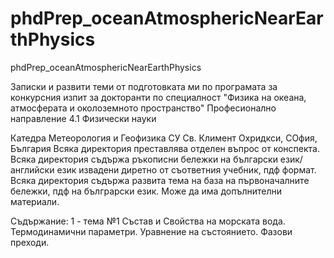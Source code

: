 # phdPrep_oceanAtmosphericNearEarthPhysics
phdPrep_oceanAtmosphericNearEarthPhysics

Записки и развити теми от подготовката ми по програмата за конкурсния изпит за докторанти по специалност 
"Физика на океана, атмосферата и околоземното пространство"
Професионално направление 4.1 Физически науки

Катедра Метеорология и Геофизика СУ Св. Климент Охридкси, СОфия, България
Всяка директория преставлява отделен въпрос от конспекта.
Всяка директория съдържа ръкописни бележки на български език/английски език извадени диретно от съответния учебник, пдф формат.
Всяка директория съдържа развита тема на база на първоначалните бележки, пдф на бълграрски език.
Може да има допълнителни материали.


Съдържание:
1 - тема №1 Състав и Свойства на морската вода. Термодинамични параметри. Уравнение  на състоянието. Фазови преходи.

